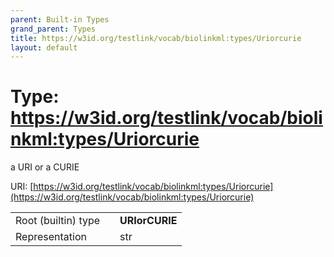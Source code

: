 ```yaml
---
parent: Built-in Types
grand_parent: Types
title: https://w3id.org/testlink/vocab/biolinkml:types/Uriorcurie
layout: default
---
```


# Type: https://w3id.org/testlink/vocab/biolinkml:types/Uriorcurie


a URI or a CURIE

URI: [https://w3id.org/testlink/vocab/biolinkml:types/Uriorcurie](https://w3id.org/testlink/vocab/biolinkml:types/Uriorcurie)

|  |  |  |
| --- | --- | --- |
| Root (builtin) type | | **URIorCURIE** |
| Representation | | str |
